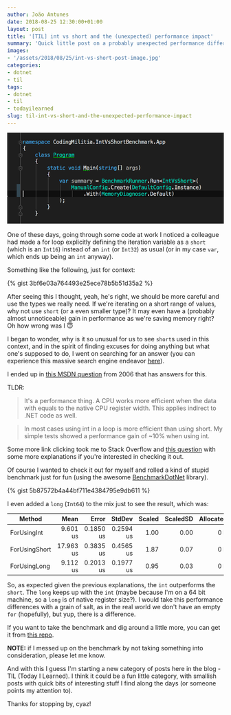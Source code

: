```yaml
---
author: João Antunes
date: 2018-08-25 12:30:00+01:00
layout: post
title: '[TIL] int vs short and the (unexpected) performance impact'
summary: 'Quick little post on a probably unexpected performance difference when using an int instead of a short in C#'
images:
- '/assets/2018/08/25/int-vs-short-post-image.jpg'
categories:
- dotnet
- til
tags:
- dotnet
- til
- todayilearned
slug: til-int-vs-short-and-the-unexpected-performance-impact
---
```


[![int vs short](/assets/2018/08/25/int-vs-short-post-image.jpg)](/assets/2018/08/25/int-vs-short-post-image.jpg)

One of these days, going through some code at work I noticed a colleague had made a for loop explicitly defining the iteration variable as a `short` (which is an `Int16`) instead of an `int` (or `Int32`) as usual (or in my case `var`, which ends up being an `int` anyway).

Something like the following, just for context:

{% gist 3bf6e03a764493e25ece78b5b51d35a2 %}

After seeing this I thought, yeah, he's right, we should be more careful and use the types we really need. If we're iterating on a short range of values, why not use `short` (or a even smaller type)? It may even have a (probably almost unnoticeable) gain in performance as we're saving memory right? Oh how wrong was I 😇

I began to wonder, why is it so unusual for us to see `short`s used in this context, and in the spirit of finding excuses for doing anything but what one's supposed to do, I went on searching for an answer (you can experience this massive search engine endeavor [here](http://lmgtfy.com/?q=c%23+why+use+int+vs+short+in+for)).

I ended up in [this MSDN question](https://social.msdn.microsoft.com/Forums/en-US/839b9948-4fc7-471e-8ad6-f8473e2cc317/why-do-we-always-use-int-why-not-short?forum=csharplanguage) from 2006 that has answers for this.

TLDR:
> It's a performance thing.  A CPU works more efficient when the data with equals to the native CPU register width. This applies indirect to .NET code as well.

> In most cases using int in a loop is more efficient than using short. My simple tests showed a performance gain of ~10% when using int.

Some more link clicking took me to Stack Overflow and [this question](https://stackoverflow.com/questions/1097467/why-should-i-use-int-instead-of-a-byte-or-short-in-c-sharp) with some more explanations if you're interested in checking it out.

Of course I wanted to check it out for myself and rolled a kind of stupid benchmark just for fun (using the awesome [BenchmarkDotNet](https://benchmarkdotnet.org) library).

{% gist 5b87572b4a44bf711e4384795e9db611 %}

I even added a `long` (`Int64`) to the mix just to see the result, which was:

|        Method |      Mean |     Error |    StdDev | Scaled | ScaledSD | Allocated |
|-------------- |----------:|----------:|----------:|-------:|---------:|----------:|
|   ForUsingInt |  9.601 us | 0.1850 us | 0.2594 us |   1.00 |     0.00 |       0 B |
| ForUsingShort | 17.963 us | 0.3835 us | 0.4565 us |   1.87 |     0.07 |       0 B |
|  ForUsingLong |  9.112 us | 0.2013 us | 0.1977 us |   0.95 |     0.03 |       0 B |

So, as expected given the previous explanations, the `int` outperforms the `short`. The `long` keeps up with the `int` (maybe because I'm on a 64 bit machine, so a `long` is of native register size?). I would take this performance differences with a grain of salt, as in the real world we don't have an empty `for` (hopefully), but yup, there is a difference.

If you want to take the benchmark and dig around a little more, you can get it from [this repo](https://github.com/joaofbantunes/IntVsShortBenchmark).

**NOTE:** if I messed up on the benchmark by not taking something into consideration, please let me know.

And with this I guess I'm starting a new category of posts here in the blog - TIL (Today I Learned). I think it could be a fun little category, with smallish posts with quick bits of interesting stuff I find along the days (or someone points my attention to).

Thanks for stopping by, cyaz!